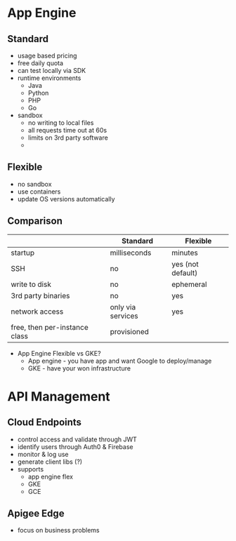 # App Engine

## Standard 
* usage based pricing
* free daily quota
* can test locally via SDK
* runtime environments
  * Java
  * Python
  * PHP
  * Go
* sandbox
  * no writing to local files
  * all requests time out at 60s
  * limits on 3rd party software
  * 

## Flexible
* no sandbox
* use containers
* update OS versions automatically

## Comparison

| | Standard | Flexible |
| --- | --- | --- |
| startup | milliseconds | minutes |
| SSH | no | yes (not default) |
| write to disk | no | ephemeral |
| 3rd party binaries | no | yes |
| network access | only via services | yes |
| free, then per-instance class | provisioned | 

* App Engine Flexible vs GKE?
  * App engine - you have app and want Google to deploy/manage
  * GKE - have your won infrastructure

# API Management

## Cloud Endpoints
* control access and validate through JWT
* identify users through Auth0 & Firebase
* monitor & log use
* generate client libs (?)
* supports
  * app engine flex
  * GKE
  * GCE

## Apigee Edge
* focus on business problems
